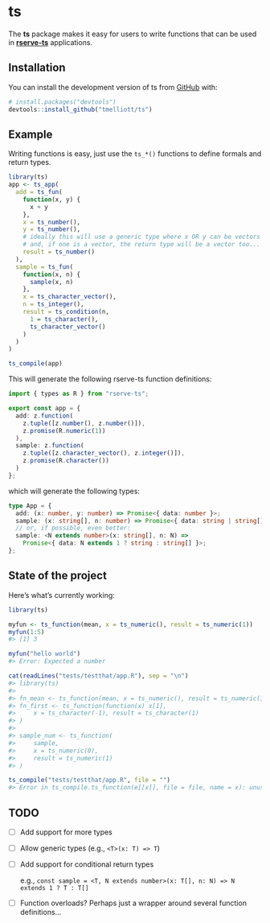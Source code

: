 
<!-- README.md is generated from README.Rmd. Please edit that file -->

# ts

<!-- badges: start -->

<!-- badges: end -->

The **ts** package makes it easy for users to write functions that can
be used in [**rserve-ts**](https://www.npmjs.com/package/rserve-ts)
applications.

## Installation

You can install the development version of ts from
[GitHub](https://github.com/) with:

``` r
# install.packages("devtools")
devtools::install_github("tmelliott/ts")
```

## Example

Writing functions is easy, just use the `ts_*()` functions to define
formals and return types.

``` r
library(ts)
app <- ts_app(
  add = ts_fun(
    function(x, y) {
      x + y
    },
    x = ts_number(),
    y = ts_number(),
    # ideally this will use a generic type where x OR y can be vectors
    # and, if one is a vector, the return type will be a vector too...
    result = ts_number()
  ),
  sample = ts_fun(
    function(x, n) {
      sample(x, n)
    },
    x = ts_character_vector(),
    n = ts_integer(),
    result = ts_condition(n,
      1 = ts_character(),
      ts_character_vector()
    )
  )
)

ts_compile(app)
```

This will generate the following rserve-ts function definitions:

``` typescript
import { types as R } from "rserve-ts";

export const app = {
  add: z.function(
    z.tuple([z.number(), z.number()]),
    z.promise(R.numeric(1))
  ),
  sample: z.function(
    z.tuple([z.character_vector(), z.integer()]),
    z.promise(R.character())
  )
};
```

which will generate the following types:

``` typescript
type App = {
  add: (x: number, y: number) => Promise<{ data: number }>;
  sample: (x: string[], n: number) => Promise<{ data: string | string[] }>;
  // or, if possible, even better:
  sample: <N extends number>(x: string[], n: N) =>
    Promise<{ data: N extends 1 ? string : string[] }>;
};
```

## State of the project

Here’s what’s currently working:

``` r
library(ts)

myfun <- ts_function(mean, x = ts_numeric(), result = ts_numeric(1))
myfun(1:5)
#> [1] 3

myfun("hello world")
#> Error: Expected a number

cat(readLines("tests/testthat/app.R"), sep = "\n")
#> library(ts)
#> 
#> fn_mean <- ts_function(mean, x = ts_numeric(), result = ts_numeric(1))
#> fn_first <- ts_function(function(x) x[1],
#>     x = ts_character(-1), result = ts_character(1)
#> )
#> 
#> sample_num <- ts_function(
#>     sample,
#>     x = ts_numeric(0),
#>     result = ts_numeric(1)
#> )

ts_compile("tests/testthat/app.R", file = "")
#> Error in ts_compile.ts_function(e[[x]], file = file, name = x): unused argument (file = file)
```

## TODO

  - [ ] Add support for more types

  - [ ] Allow generic types (e.g., `<T>(x: T) => T`)

  - [ ] Add support for conditional return types
    
    e.g., `const sample = <T, N extends number>(x: T[], n: N) => N
    extends 1 ? T : T[]`

  - [ ] Function overloads? Perhaps just a wrapper around several
    function definitions…
